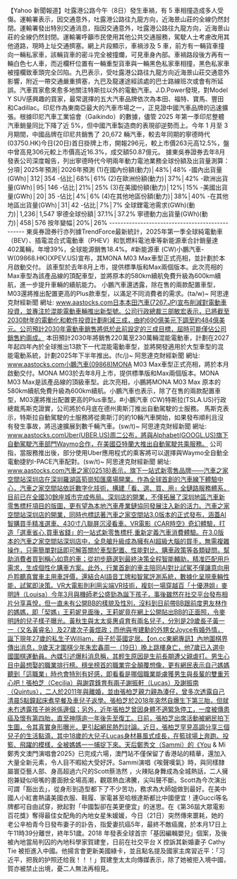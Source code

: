 【Yahoo 新聞報道】吐露港公路今午（8日）發生車禍，有 5 車相撞造成多人受傷。運輸署表示，因交通意外，吐露港公路往九龍方向，近海景山莊的全線仍然封閉。運輸署發出特別交通消息，指因交通意外，吐露港公路往九龍方向，近海景山莊的全線仍然封閉。運輸署呼籲市民使用其他公共交通服務，駕駛人士考慮改用其他道路，現時上址交通擠塞。網上片段顯示，車禍涉及 5 車，前方有一輛貨車撞向一輛私家車，該輛貨車的密斗完全被撞爛，可見車身內部。車禍路段後方再有一輛白色七人車，而近欄杆位置有一輛重型貨車與一輛黑色私家車相撞，黑色私家車被撞欄致車頭完全凹陷。九巴表示，受吐露港公路往九龍方向近海景山莊交通意外影響，附近一帶交通嚴重擠塞，九巴及龍運途經該處的巴士路線班次或會有所延誤。汽車買家愈來愈多地關注特斯拉以外的電動汽車。J.D.Power發現，對Model Y SUV感興趣的買家，最常選擇的五大汽車品牌依次為本田、福特、寶馬、豐田和Cadillac。印尼作為東南亞最大的汽車市場之一，正見證中國汽車品牌的迅速擴張。根據印尼汽車工業協會（Gaikindo）的數據，儘管 2025 年第一季印尼整體汽車銷量同比下降了近 5%，但中國汽車製造商的表現卻逆勢而上。今年 1 月至 3 月期間，中國品牌在印尼共銷售了 20,672 輛汽車，較去年同期的寧德時代(03750.HK)今日(20日)首日掛牌上市，開報296元，較上市價263元高12.5%，盤中曾高見306元較上市價高近16.3%，成交額50.87億元。 據東吳券證券去年8月發表公司深度報告，列出寧德時代今明兩年動力電池業務全球份額及出貨量測算： 分項│2025年預測│2026年預測 (1)在國內份額(動力)│48%│48% -國內出貨量(GWh)│312│354 -佔比│68%│61% (2)在歐洲份額(動力)│37%│42% -歐洲出貨量(GWh)│95│146 -佔比│21%│25% (3)在美國份額(動力)│12%│15% -美國出貨量(GWh)│20│35 -佔比│4%│6% (4)在其他地區份額(動力)│38%│40% -在其他地區出貨量(GWh)│31│42 -佔比│7%│7% 全球鋰電池需求(GWh)(動力)│1,236│1,547 寧德全球份額│37.1%│37.2% 寧德動力出貨量(GWh)(動力)│458│576 按年變幅│20%│26% ------------------------------------------------ 東吳券證券行亦列據TrendForce最新統計，2025年第一季全球純電動車（BEV）、插電混合式電動車（PHEV）和氫燃料電池車等新能源車合計銷量達402萬輛，年增39%，全球能源銷售18.4%。#新能源車 (CW)小鵬汽車-W(09868.HK)(XPEV.US)宣布，其MONA M03 Max車型正式亮相，並計劃於本月啟動交付。 該車型於去年8月上市，提供標準版和Max兩個版本。此次亮相的Max車型為該產品線的頂配車型，並將原本的580km續航免費升級為600km續航，進一步提升車輛的續航能力。 小鵬汽車還透露，除在售的兩款配置車型，M03還將推出配置更高的Plus款車型，以滿足不同消費者的需求。(ta/w)~ 阿思達克財經新聞 網址: www.aastocks.com日本本田汽車(7267.JP)宣布削減對電動車投資，並專注於混能電動車輛推出新型號。公司行政總裁三部敏宏表示，已將截至2030財年的電動化和軟件投資計劃削減三成，由約690億美元下調至約484億美元。公司預計2030年電動車銷售將低於此前設定的三成目標，屆時可能僅佔公司銷售約兩成。 本田預計2030年將銷售220萬至230萬輛混能電動車，計劃在2027年起四年內於全球推出13款下一代混能電動車型，並將開發適用於大型車型的混能電動系統，計劃2025年下半年推出。(fc/j)~ 阿思達克財經新聞 網址: www.aastocks.com小鵬汽車(09868)MONA M03 Max車型正式亮相，將於本月啟動交付。MONA M03於去年8月上市，提供標準版和Max兩個版本。MONA M03 Max是該產品線的頂級車型。此次亮相，小鵬將MONA M03 Max 原本的580km續航免費升級為600km續航。小鵬汽車也表示，除了在售的兩款配置車型，M03還將推出配置更高的Plus車型。#小鵬汽車 (CW)特斯拉(TSLA.US)行政總裁馬斯克證實，公司將於6月底在德州奧斯汀推出自動駕駛的士服務。 馬斯克表示，特斯拉自動駕駛的士服務將從奧斯汀的約10輛汽車開始，如果發布順利且沒有發生事故，將迅速擴展到數千輛汽車。(sw/t)~ 阿思達克財經新聞 網址: www.aastocks.comUber(UBER.US)周二公布，將與Alphabet(GOOGL.US)旗下自動駕駛汽車部門Waymo合作，在美國亞特蘭大推出自動駕駛共乘服務。 公司指，當服務推出後，部分使用Uber應用程式的乘客將可以選擇與Waymo全自動全電動捷豹I-PACE汽車配對。(sw/t)~ 阿思達克財經新聞 網址: www.aastocks.com汽車之家(02518)表示，旗下一站式新零售品牌——汽車之家空間站深圳店在深圳羅湖區筍崗知匯廣場開業。作為全球首創的汽車線下體驗中心，汽車之家空間站依託數字化技術，構建「看、選、買、用」全鏈路服務體系，目前已在全國30餘座城市完成佈局。深圳店的開業，不僅拓展了深圳地區汽車新零售標杆項目的版圖，更有望為本地汽車產業鏈協同發展注入新的活力。汽車之家空間站深圳店的開業，同時也標誌著汽車之家空間站3.0版本的正式發布，涵蓋AI智購買手精准選車、430寸八聯屏沉浸看車、VR電影《CAR時空》奇幻體驗，打造「選車省心,買車省錢」的一站式新零售標杆,重新定義汽車消費體驗。在3.0版本的汽車之家空間站深圳店中，全息艙升級成為擁有AI超級大腦的買手，無需複雜操作，只需簡單對話即可解答關於車型配置、性能對比、購車政策等各類疑問，幫助消費者買到稱心如意的車；從初步篩選到最終決策全程智能輔助，精准匹配用戶需求，生成個性化購車方案。此外，行業首創的車主陪同AI對比試駕不僅讓意向用戶聆聽真實車主用車評價，還結合AI語音工牌和智駕評測系統，數據化呈現車輛性能，試駕即決策。VR大電影則利用尖端VR技術，複刻一場穿越百「十優港姐」麥明詩（Louisa）今年3月與機師老公盛勁為誕下孩子，事後雖然在社交平台發布相片分享喜悅，但一直未有公開BB的樣貌及性別，沒料到日前帶BB跟前度男友林作的媽媽，即「契媽」王莉妮見面後，王莉妮竟在網上公開貼出BB的正面照，令麥明詩的兒子樣子曝光。黃秋生與太太吳惠貞育有兩名兒子，分別是29歲長子黃一一（又名黃睿名）及27歲次子黃煜政；而他與岑建勳的外甥女Joyce有婚外情，誕下現年27歲的私生子William，母子於英國定居。【on.cc東網專訊】內地圍棋界傳出消息，9歲天才圍棋少年朱宏鑫周一（19日）晚上跳樓身亡，他7歲已入選中國圍棋運動員。內媒引述爆料消息稱，其輕生原因是生前長期遭父親虐打。男生心目中最想娶的職業排行榜。穩坐榜首的職業完全顛覆想像，更有網民表示自己媽媽聽到「這職業」時也會特別有好感，即看看是哪個職業能虜獲男生與長輩的雙重芳心吧！張柏芝（Cecilia）與謝霆鋒育有兩子謝振軒（Lucas）及謝振南（Quintus），二人於2011年與離婚，並由張柏芝親力親為湊仔，曾多次透露自己清晨5點鐘起床煮早餐及車兒子返學。張柏芝於2018年突然自爆生下第三胎，但就未冇透露孩子爸爸係邊個；另外，近年張柏芝曾因身體不適緊急停工，一度被傳患癌及懷有第四胎，直至神隱逾一年後先至復工。日前，張柏芝出席活動被網民拍下生圖，令其真實身形曝光，更引起網民熱烈討論。近日，張柏芝罕見高調分享三個兒子的生活點滴，其中18歲的大兒子Lucas身材暴風式成長，在籃球場上奔跑、投籃、飛躍的模樣，全被媽媽一一捕捉下來。天后鄭秀文（Sammi）的《You & Mi鄭秀文澳門演唱會2025》已完成六場，澳門站不僅保留了香港站的精華，還加入大量全新元素，令人目不暇給大受好評。Sammi演唱《唉聲嘆氣》時，與同樣隸屬寰亞藝人部、身高超過六尺的Scott蔡浩然 ，火辣貼身舞成為全城熱話，二人擁抱兼疑似咀嘴的畫面掀全場高潮，觀眾熱血沸騰，尖叫聲不斷。Scott為今次演出可謂「豁出去」，從身形到造型都下了不少苦功，務求為大師姐做到最好。在美中國人小紅書熱議美國衣服、鞋履、家電甚至哈根達斯都比中國便宜！連Gucci等名牌都可自由試穿，掀起對「中國製卻在美更便宜」的迷思。在《第36屆大眾電影百花獎》奪得最佳女配角的內地女星朱媛媛，今日（21日）突然傳來噩耗，她的老公辛柏青今日發布妻子的訃告，指愛妻抗癌5年，最終不敵癌魔，於本月17日上午11時39分離世，終年51歲。2018 年發表全球首宗「基因編輯嬰兒」個案，及後被內地當局判囚的內地科學家賀建奎，日前在社交平台 X 控訴其新婚妻子 Cathy Tie 被拒進入中國。他揚言會更新美國綠卡，並且點名提及國家主席習近平：「习近平，把我的护照还给我！！！」賀建奎太太向傳媒表示，除了她被拒入境中國，賀亦被禁止出境，憂二人無法再相見。